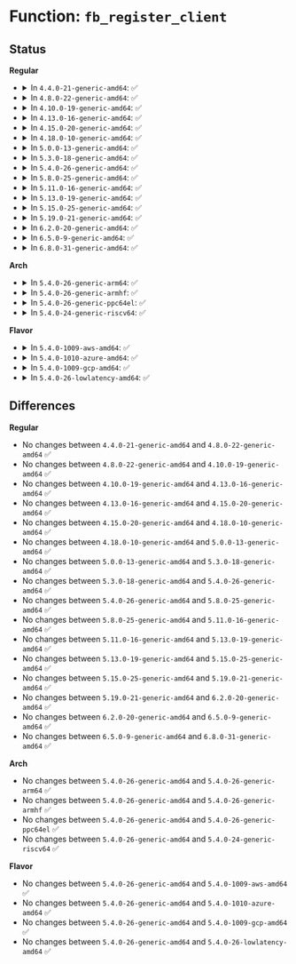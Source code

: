 # Function: <code>fb_register_client</code>

## Status
<b>Regular</b>
<ul>
<li>
<details>
<summary>In <code>4.4.0-21-generic-amd64</code>: ✅</summary>

```c
int fb_register_client(struct notifier_block * nb)
```

```json
{
  "name": "fb_register_client",
  "collision_type": "Unique Global",
  "inline_type": "No",
  "funcs": [
    {
      "addr": 18446744071583480960,
      "name": "fb_register_client",
      "external": true,
      "loc": "drivers/video/fbdev/core/fb_notify.c:23",
      "file": "drivers/video/fbdev/core/fb_notify.c",
      "inline": "seen, unknown",
      "caller_inline": [],
      "caller_func": [
        "drivers/video/console/fbcon.c:fb_console_init",
        "drivers/video/backlight/backlight.c:backlight_device_register"
      ]
    }
  ],
  "symbols": [
    {
      "addr": 18446744071583480960,
      "name": "fb_register_client",
      "section": ".text",
      "bind": "STB_GLOBAL",
      "size": 26
    }
  ]
}
```
</details>
</li>
<li>
<details>
<summary>In <code>4.8.0-22-generic-amd64</code>: ✅</summary>

```c
int fb_register_client(struct notifier_block * nb)
```

```json
{
  "name": "fb_register_client",
  "collision_type": "Unique Global",
  "inline_type": "No",
  "funcs": [
    {
      "addr": 18446744071583801664,
      "name": "fb_register_client",
      "external": true,
      "loc": "drivers/video/fbdev/core/fb_notify.c:23",
      "file": "drivers/video/fbdev/core/fb_notify.c",
      "inline": "seen, unknown",
      "caller_inline": [],
      "caller_func": [
        "drivers/video/console/fbcon.c:fb_console_init",
        "drivers/video/backlight/backlight.c:backlight_device_register"
      ]
    }
  ],
  "symbols": [
    {
      "addr": 18446744071583801664,
      "name": "fb_register_client",
      "section": ".text",
      "bind": "STB_GLOBAL",
      "size": 26
    }
  ]
}
```
</details>
</li>
<li>
<details>
<summary>In <code>4.10.0-19-generic-amd64</code>: ✅</summary>

```c
int fb_register_client(struct notifier_block * nb)
```

```json
{
  "name": "fb_register_client",
  "collision_type": "Unique Global",
  "inline_type": "No",
  "funcs": [
    {
      "addr": 18446744071583940928,
      "name": "fb_register_client",
      "external": true,
      "loc": "drivers/video/fbdev/core/fb_notify.c:23",
      "file": "drivers/video/fbdev/core/fb_notify.c",
      "inline": "seen, unknown",
      "caller_inline": [],
      "caller_func": [
        "drivers/video/console/fbcon.c:fb_console_init",
        "drivers/video/backlight/backlight.c:backlight_device_register"
      ]
    }
  ],
  "symbols": [
    {
      "addr": 18446744071583940928,
      "name": "fb_register_client",
      "section": ".text",
      "bind": "STB_GLOBAL",
      "size": 26
    }
  ]
}
```
</details>
</li>
<li>
<details>
<summary>In <code>4.13.0-16-generic-amd64</code>: ✅</summary>

```c
int fb_register_client(struct notifier_block * nb)
```

```json
{
  "name": "fb_register_client",
  "collision_type": "Unique Global",
  "inline_type": "No",
  "funcs": [
    {
      "addr": 18446744071583989072,
      "name": "fb_register_client",
      "external": true,
      "loc": "drivers/video/fbdev/core/fb_notify.c:23",
      "file": "drivers/video/fbdev/core/fb_notify.c",
      "inline": "seen, unknown",
      "caller_inline": [],
      "caller_func": [
        "drivers/video/console/fbcon.c:fb_console_init",
        "drivers/video/backlight/backlight.c:backlight_device_register"
      ]
    }
  ],
  "symbols": [
    {
      "addr": 18446744071583989072,
      "name": "fb_register_client",
      "section": ".text",
      "bind": "STB_GLOBAL",
      "size": 26
    }
  ]
}
```
</details>
</li>
<li>
<details>
<summary>In <code>4.15.0-20-generic-amd64</code>: ✅</summary>

```c
int fb_register_client(struct notifier_block * nb)
```

```json
{
  "name": "fb_register_client",
  "collision_type": "Unique Global",
  "inline_type": "No",
  "funcs": [
    {
      "addr": 18446744071584204880,
      "name": "fb_register_client",
      "external": true,
      "loc": "drivers/video/fbdev/core/fb_notify.c:23",
      "file": "drivers/video/fbdev/core/fb_notify.c",
      "inline": "seen, unknown",
      "caller_inline": [],
      "caller_func": [
        "drivers/video/backlight/backlight.c:backlight_device_register",
        "drivers/video/fbdev/core/fbcon.c:fb_console_init"
      ]
    }
  ],
  "symbols": [
    {
      "addr": 18446744071584204880,
      "name": "fb_register_client",
      "section": ".text",
      "bind": "STB_GLOBAL",
      "size": 26
    }
  ]
}
```
</details>
</li>
<li>
<details>
<summary>In <code>4.18.0-10-generic-amd64</code>: ✅</summary>

```c
int fb_register_client(struct notifier_block * nb)
```

```json
{
  "name": "fb_register_client",
  "collision_type": "Unique Global",
  "inline_type": "No",
  "funcs": [
    {
      "addr": 18446744071584425232,
      "name": "fb_register_client",
      "external": true,
      "loc": "drivers/video/fbdev/core/fb_notify.c:23",
      "file": "drivers/video/fbdev/core/fb_notify.c",
      "inline": "seen, unknown",
      "caller_inline": [],
      "caller_func": [
        "drivers/video/backlight/backlight.c:backlight_device_register",
        "drivers/video/fbdev/core/fbcon.c:fb_console_init"
      ]
    }
  ],
  "symbols": [
    {
      "addr": 18446744071584425232,
      "name": "fb_register_client",
      "section": ".text",
      "bind": "STB_GLOBAL",
      "size": 26
    }
  ]
}
```
</details>
</li>
<li>
<details>
<summary>In <code>5.0.0-13-generic-amd64</code>: ✅</summary>

```c
int fb_register_client(struct notifier_block * nb)
```

```json
{
  "name": "fb_register_client",
  "collision_type": "Unique Global",
  "inline_type": "No",
  "funcs": [
    {
      "addr": 18446744071584521616,
      "name": "fb_register_client",
      "external": true,
      "loc": "drivers/video/fbdev/core/fb_notify.c:23",
      "file": "drivers/video/fbdev/core/fb_notify.c",
      "inline": "seen, unknown",
      "caller_inline": [],
      "caller_func": [
        "drivers/video/backlight/backlight.c:backlight_device_register",
        "drivers/video/fbdev/core/fbcon.c:fb_console_init"
      ]
    }
  ],
  "symbols": [
    {
      "addr": 18446744071584521616,
      "name": "fb_register_client",
      "section": ".text",
      "bind": "STB_GLOBAL",
      "size": 26
    }
  ]
}
```
</details>
</li>
<li>
<details>
<summary>In <code>5.3.0-18-generic-amd64</code>: ✅</summary>

```c
int fb_register_client(struct notifier_block * nb)
```

```json
{
  "name": "fb_register_client",
  "collision_type": "Unique Global",
  "inline_type": "No",
  "funcs": [
    {
      "addr": 18446744071584720448,
      "name": "fb_register_client",
      "external": true,
      "loc": "drivers/video/fbdev/core/fb_notify.c:23",
      "file": "drivers/video/fbdev/core/fb_notify.c",
      "inline": "seen, unknown",
      "caller_inline": [],
      "caller_func": [
        "drivers/video/backlight/backlight.c:backlight_device_register"
      ]
    }
  ],
  "symbols": [
    {
      "addr": 18446744071584720448,
      "name": "fb_register_client",
      "section": ".text",
      "bind": "STB_GLOBAL",
      "size": 26
    }
  ]
}
```
</details>
</li>
<li>
<details>
<summary>In <code>5.4.0-26-generic-amd64</code>: ✅</summary>

```c
int fb_register_client(struct notifier_block * nb)
```

```json
{
  "name": "fb_register_client",
  "collision_type": "Unique Global",
  "inline_type": "No",
  "funcs": [
    {
      "addr": 18446744071584856640,
      "name": "fb_register_client",
      "external": true,
      "loc": "drivers/video/fbdev/core/fb_notify.c:23",
      "file": "drivers/video/fbdev/core/fb_notify.c",
      "inline": "seen, unknown",
      "caller_inline": [],
      "caller_func": [
        "drivers/video/backlight/backlight.c:backlight_device_register"
      ]
    }
  ],
  "symbols": [
    {
      "addr": 18446744071584856640,
      "name": "fb_register_client",
      "section": ".text",
      "bind": "STB_GLOBAL",
      "size": 26
    }
  ]
}
```
</details>
</li>
<li>
<details>
<summary>In <code>5.8.0-25-generic-amd64</code>: ✅</summary>

```c
int fb_register_client(struct notifier_block * nb)
```

```json
{
  "name": "fb_register_client",
  "collision_type": "Unique Global",
  "inline_type": "No",
  "funcs": [
    {
      "addr": 18446744071585552736,
      "name": "fb_register_client",
      "external": true,
      "loc": "drivers/video/fbdev/core/fb_notify.c:23",
      "file": "drivers/video/fbdev/core/fb_notify.c",
      "inline": "seen, unknown",
      "caller_inline": [],
      "caller_func": [
        "drivers/video/backlight/backlight.c:backlight_device_register"
      ]
    }
  ],
  "symbols": [
    {
      "addr": 18446744071585552736,
      "name": "fb_register_client",
      "section": ".text",
      "bind": "STB_GLOBAL",
      "size": 26
    }
  ]
}
```
</details>
</li>
<li>
<details>
<summary>In <code>5.11.0-16-generic-amd64</code>: ✅</summary>

```c
int fb_register_client(struct notifier_block * nb)
```

```json
{
  "name": "fb_register_client",
  "collision_type": "Unique Global",
  "inline_type": "No",
  "funcs": [
    {
      "addr": 18446744071585687008,
      "name": "fb_register_client",
      "external": true,
      "loc": "drivers/video/fbdev/core/fb_notify.c:23",
      "file": "drivers/video/fbdev/core/fb_notify.c",
      "inline": "seen, unknown",
      "caller_inline": [],
      "caller_func": [
        "drivers/video/backlight/backlight.c:backlight_device_register"
      ]
    }
  ],
  "symbols": [
    {
      "addr": 18446744071585687008,
      "name": "fb_register_client",
      "section": ".text",
      "bind": "STB_GLOBAL",
      "size": 26
    }
  ]
}
```
</details>
</li>
<li>
<details>
<summary>In <code>5.13.0-19-generic-amd64</code>: ✅</summary>

```c
int fb_register_client(struct notifier_block * nb)
```

```json
{
  "name": "fb_register_client",
  "collision_type": "Unique Global",
  "inline_type": "No",
  "funcs": [
    {
      "addr": 18446744071585567712,
      "name": "fb_register_client",
      "external": true,
      "loc": "drivers/video/fbdev/core/fb_notify.c:25",
      "file": "drivers/video/fbdev/core/fb_notify.c",
      "inline": "seen, unknown",
      "caller_inline": [],
      "caller_func": [
        "drivers/video/backlight/backlight.c:backlight_device_register"
      ]
    }
  ],
  "symbols": [
    {
      "addr": 18446744071585567712,
      "name": "fb_register_client",
      "section": ".text",
      "bind": "STB_GLOBAL",
      "size": 26
    }
  ]
}
```
</details>
</li>
<li>
<details>
<summary>In <code>5.15.0-25-generic-amd64</code>: ✅</summary>

```c
int fb_register_client(struct notifier_block * nb)
```

```json
{
  "name": "fb_register_client",
  "collision_type": "Unique Global",
  "inline_type": "No",
  "funcs": [
    {
      "addr": 18446744071586039840,
      "name": "fb_register_client",
      "external": true,
      "loc": "drivers/video/fbdev/core/fb_notify.c:25",
      "file": "drivers/video/fbdev/core/fb_notify.c",
      "inline": "seen, unknown",
      "caller_inline": [],
      "caller_func": [
        "drivers/video/backlight/backlight.c:backlight_device_register"
      ]
    }
  ],
  "symbols": [
    {
      "addr": 18446744071586039840,
      "name": "fb_register_client",
      "section": ".text",
      "bind": "STB_GLOBAL",
      "size": 26
    }
  ]
}
```
</details>
</li>
<li>
<details>
<summary>In <code>5.19.0-21-generic-amd64</code>: ✅</summary>

```c
int fb_register_client(struct notifier_block * nb)
```

```json
{
  "name": "fb_register_client",
  "collision_type": "Unique Global",
  "inline_type": "No",
  "funcs": [
    {
      "addr": 18446744071587259856,
      "name": "fb_register_client",
      "external": true,
      "loc": "drivers/video/fbdev/core/fb_notify.c:25",
      "file": "drivers/video/fbdev/core/fb_notify.c",
      "inline": "seen, unknown",
      "caller_inline": [],
      "caller_func": [
        "drivers/video/backlight/backlight.c:backlight_device_register"
      ]
    }
  ],
  "symbols": [
    {
      "addr": 18446744071587259856,
      "name": "fb_register_client",
      "section": ".text",
      "bind": "STB_GLOBAL",
      "size": 34
    }
  ]
}
```
</details>
</li>
<li>
<details>
<summary>In <code>6.2.0-20-generic-amd64</code>: ✅</summary>

```c
int fb_register_client(struct notifier_block * nb)
```

```json
{
  "name": "fb_register_client",
  "collision_type": "Unique Global",
  "inline_type": "No",
  "funcs": [
    {
      "addr": 18446744071588499552,
      "name": "fb_register_client",
      "external": true,
      "loc": "drivers/video/fbdev/core/fb_notify.c:25",
      "file": "drivers/video/fbdev/core/fb_notify.c",
      "inline": "seen, unknown",
      "caller_inline": [],
      "caller_func": [
        "drivers/video/backlight/backlight.c:backlight_device_register"
      ]
    }
  ],
  "symbols": [
    {
      "addr": 18446744071588499552,
      "name": "fb_register_client",
      "section": ".text",
      "bind": "STB_GLOBAL",
      "size": 34
    }
  ]
}
```
</details>
</li>
<li>
<details>
<summary>In <code>6.5.0-9-generic-amd64</code>: ✅</summary>

```c
int fb_register_client(struct notifier_block * nb)
```

```json
{
  "name": "fb_register_client",
  "collision_type": "Unique Global",
  "inline_type": "No",
  "funcs": [
    {
      "addr": 18446744071588778832,
      "name": "fb_register_client",
      "external": true,
      "loc": "drivers/video/fbdev/core/fb_notify.c:25",
      "file": "drivers/video/fbdev/core/fb_notify.c",
      "inline": "seen, unknown",
      "caller_inline": [],
      "caller_func": [
        "drivers/video/backlight/backlight.c:backlight_device_register"
      ]
    }
  ],
  "symbols": [
    {
      "addr": 18446744071588778832,
      "name": "fb_register_client",
      "section": ".text",
      "bind": "STB_GLOBAL",
      "size": 34
    }
  ]
}
```
</details>
</li>
<li>
<details>
<summary>In <code>6.8.0-31-generic-amd64</code>: ✅</summary>

```c
int fb_register_client(struct notifier_block * nb)
```

```json
{
  "name": "fb_register_client",
  "collision_type": "Unique Global",
  "inline_type": "No",
  "funcs": [
    {
      "addr": 18446744071589082224,
      "name": "fb_register_client",
      "external": true,
      "loc": "drivers/video/fbdev/core/fb_notify.c:25",
      "file": "drivers/video/fbdev/core/fb_notify.c",
      "inline": "seen, unknown",
      "caller_inline": [],
      "caller_func": [
        "drivers/video/backlight/backlight.c:backlight_device_register"
      ]
    }
  ],
  "symbols": [
    {
      "addr": 18446744071589082224,
      "name": "fb_register_client",
      "section": ".text",
      "bind": "STB_GLOBAL",
      "size": 34
    }
  ]
}
```
</details>
</li>
</ul>
<b>Arch</b>
<ul>
<li>
<details>
<summary>In <code>5.4.0-26-generic-arm64</code>: ✅</summary>

```c
int fb_register_client(struct notifier_block * nb)
```

```json
{
  "name": "fb_register_client",
  "collision_type": "Unique Global",
  "inline_type": "No",
  "funcs": [
    {
      "addr": 18446603336497244008,
      "name": "fb_register_client",
      "external": true,
      "loc": "drivers/video/fbdev/core/fb_notify.c:23",
      "file": "drivers/video/fbdev/core/fb_notify.c",
      "inline": "seen, unknown",
      "caller_inline": [],
      "caller_func": [
        "drivers/video/backlight/backlight.c:backlight_device_register"
      ]
    }
  ],
  "symbols": [
    {
      "addr": 18446603336497244008,
      "name": "fb_register_client",
      "section": ".text",
      "bind": "STB_GLOBAL",
      "size": 52
    }
  ]
}
```
</details>
</li>
<li>
<details>
<summary>In <code>5.4.0-26-generic-armhf</code>: ✅</summary>

```c
int fb_register_client(struct notifier_block * nb)
```

```json
{
  "name": "fb_register_client",
  "collision_type": "Unique Global",
  "inline_type": "No",
  "funcs": [
    {
      "addr": 3230429360,
      "name": "fb_register_client",
      "external": true,
      "loc": "drivers/video/fbdev/core/fb_notify.c:23",
      "file": "drivers/video/fbdev/core/fb_notify.c",
      "inline": "seen, unknown",
      "caller_inline": [],
      "caller_func": [
        "drivers/video/backlight/backlight.c:backlight_device_register"
      ]
    }
  ],
  "symbols": [
    {
      "addr": 3230429360,
      "name": "fb_register_client",
      "section": ".text",
      "bind": "STB_GLOBAL",
      "size": 40
    }
  ]
}
```
</details>
</li>
<li>
<details>
<summary>In <code>5.4.0-26-generic-ppc64el</code>: ✅</summary>

```c
int fb_register_client(struct notifier_block * nb)
```

```json
{
  "name": "fb_register_client",
  "collision_type": "Unique Global",
  "inline_type": "No",
  "funcs": [
    {
      "addr": 13835058055291220576,
      "name": "fb_register_client",
      "external": true,
      "loc": "drivers/video/fbdev/core/fb_notify.c:23",
      "file": "drivers/video/fbdev/core/fb_notify.c",
      "inline": "seen, unknown",
      "caller_inline": [],
      "caller_func": [
        "drivers/video/backlight/backlight.c:backlight_device_register"
      ]
    }
  ],
  "symbols": [
    {
      "addr": 13835058055291220576,
      "name": "fb_register_client",
      "section": ".text",
      "bind": "STB_GLOBAL",
      "size": 64
    }
  ]
}
```
</details>
</li>
<li>
<details>
<summary>In <code>5.4.0-24-generic-riscv64</code>: ✅</summary>

```c
int fb_register_client(struct notifier_block * nb)
```

```json
{
  "name": "fb_register_client",
  "collision_type": "Unique Global",
  "inline_type": "No",
  "funcs": [
    {
      "addr": 18446743936275789172,
      "name": "fb_register_client",
      "external": true,
      "loc": "drivers/video/fbdev/core/fb_notify.c:23",
      "file": "drivers/video/fbdev/core/fb_notify.c",
      "inline": "seen, unknown",
      "caller_inline": [],
      "caller_func": []
    }
  ],
  "symbols": [
    {
      "addr": 18446743936275789172,
      "name": "fb_register_client",
      "section": ".text",
      "bind": "STB_GLOBAL",
      "size": 50
    }
  ]
}
```
</details>
</li>
</ul>
<b>Flavor</b>
<ul>
<li>
<details>
<summary>In <code>5.4.0-1009-aws-amd64</code>: ✅</summary>

```c
int fb_register_client(struct notifier_block * nb)
```

```json
{
  "name": "fb_register_client",
  "collision_type": "Unique Global",
  "inline_type": "No",
  "funcs": [
    {
      "addr": 18446744071584807824,
      "name": "fb_register_client",
      "external": true,
      "loc": "drivers/video/fbdev/core/fb_notify.c:23",
      "file": "drivers/video/fbdev/core/fb_notify.c",
      "inline": "seen, unknown",
      "caller_inline": [],
      "caller_func": [
        "drivers/video/backlight/backlight.c:backlight_device_register"
      ]
    }
  ],
  "symbols": [
    {
      "addr": 18446744071584807824,
      "name": "fb_register_client",
      "section": ".text",
      "bind": "STB_GLOBAL",
      "size": 26
    }
  ]
}
```
</details>
</li>
<li>
<details>
<summary>In <code>5.4.0-1010-azure-amd64</code>: ✅</summary>

```c
int fb_register_client(struct notifier_block * nb)
```

```json
{
  "name": "fb_register_client",
  "collision_type": "Unique Global",
  "inline_type": "No",
  "funcs": [
    {
      "addr": 18446744071584738592,
      "name": "fb_register_client",
      "external": true,
      "loc": "drivers/video/fbdev/core/fb_notify.c:23",
      "file": "drivers/video/fbdev/core/fb_notify.c",
      "inline": "seen, unknown",
      "caller_inline": [],
      "caller_func": [
        "drivers/video/backlight/backlight.c:backlight_device_register"
      ]
    }
  ],
  "symbols": [
    {
      "addr": 18446744071584738592,
      "name": "fb_register_client",
      "section": ".text",
      "bind": "STB_GLOBAL",
      "size": 26
    }
  ]
}
```
</details>
</li>
<li>
<details>
<summary>In <code>5.4.0-1009-gcp-amd64</code>: ✅</summary>

```c
int fb_register_client(struct notifier_block * nb)
```

```json
{
  "name": "fb_register_client",
  "collision_type": "Unique Global",
  "inline_type": "No",
  "funcs": [
    {
      "addr": 18446744071584809248,
      "name": "fb_register_client",
      "external": true,
      "loc": "drivers/video/fbdev/core/fb_notify.c:23",
      "file": "drivers/video/fbdev/core/fb_notify.c",
      "inline": "seen, unknown",
      "caller_inline": [],
      "caller_func": [
        "drivers/video/backlight/backlight.c:backlight_device_register"
      ]
    }
  ],
  "symbols": [
    {
      "addr": 18446744071584809248,
      "name": "fb_register_client",
      "section": ".text",
      "bind": "STB_GLOBAL",
      "size": 26
    }
  ]
}
```
</details>
</li>
<li>
<details>
<summary>In <code>5.4.0-26-lowlatency-amd64</code>: ✅</summary>

```c
int fb_register_client(struct notifier_block * nb)
```

```json
{
  "name": "fb_register_client",
  "collision_type": "Unique Global",
  "inline_type": "No",
  "funcs": [
    {
      "addr": 18446744071584914320,
      "name": "fb_register_client",
      "external": true,
      "loc": "drivers/video/fbdev/core/fb_notify.c:23",
      "file": "drivers/video/fbdev/core/fb_notify.c",
      "inline": "seen, unknown",
      "caller_inline": [],
      "caller_func": [
        "drivers/video/backlight/backlight.c:backlight_device_register"
      ]
    }
  ],
  "symbols": [
    {
      "addr": 18446744071584914320,
      "name": "fb_register_client",
      "section": ".text",
      "bind": "STB_GLOBAL",
      "size": 26
    }
  ]
}
```
</details>
</li>
</ul>

## Differences
<b>Regular</b>
<ul>
<li>
No changes between <code>4.4.0-21-generic-amd64</code> and <code>4.8.0-22-generic-amd64</code> ✅
</li>
<li>
No changes between <code>4.8.0-22-generic-amd64</code> and <code>4.10.0-19-generic-amd64</code> ✅
</li>
<li>
No changes between <code>4.10.0-19-generic-amd64</code> and <code>4.13.0-16-generic-amd64</code> ✅
</li>
<li>
No changes between <code>4.13.0-16-generic-amd64</code> and <code>4.15.0-20-generic-amd64</code> ✅
</li>
<li>
No changes between <code>4.15.0-20-generic-amd64</code> and <code>4.18.0-10-generic-amd64</code> ✅
</li>
<li>
No changes between <code>4.18.0-10-generic-amd64</code> and <code>5.0.0-13-generic-amd64</code> ✅
</li>
<li>
No changes between <code>5.0.0-13-generic-amd64</code> and <code>5.3.0-18-generic-amd64</code> ✅
</li>
<li>
No changes between <code>5.3.0-18-generic-amd64</code> and <code>5.4.0-26-generic-amd64</code> ✅
</li>
<li>
No changes between <code>5.4.0-26-generic-amd64</code> and <code>5.8.0-25-generic-amd64</code> ✅
</li>
<li>
No changes between <code>5.8.0-25-generic-amd64</code> and <code>5.11.0-16-generic-amd64</code> ✅
</li>
<li>
No changes between <code>5.11.0-16-generic-amd64</code> and <code>5.13.0-19-generic-amd64</code> ✅
</li>
<li>
No changes between <code>5.13.0-19-generic-amd64</code> and <code>5.15.0-25-generic-amd64</code> ✅
</li>
<li>
No changes between <code>5.15.0-25-generic-amd64</code> and <code>5.19.0-21-generic-amd64</code> ✅
</li>
<li>
No changes between <code>5.19.0-21-generic-amd64</code> and <code>6.2.0-20-generic-amd64</code> ✅
</li>
<li>
No changes between <code>6.2.0-20-generic-amd64</code> and <code>6.5.0-9-generic-amd64</code> ✅
</li>
<li>
No changes between <code>6.5.0-9-generic-amd64</code> and <code>6.8.0-31-generic-amd64</code> ✅
</li>
</ul>
<b>Arch</b>
<ul>
<li>
No changes between <code>5.4.0-26-generic-amd64</code> and <code>5.4.0-26-generic-arm64</code> ✅
</li>
<li>
No changes between <code>5.4.0-26-generic-amd64</code> and <code>5.4.0-26-generic-armhf</code> ✅
</li>
<li>
No changes between <code>5.4.0-26-generic-amd64</code> and <code>5.4.0-26-generic-ppc64el</code> ✅
</li>
<li>
No changes between <code>5.4.0-26-generic-amd64</code> and <code>5.4.0-24-generic-riscv64</code> ✅
</li>
</ul>
<b>Flavor</b>
<ul>
<li>
No changes between <code>5.4.0-26-generic-amd64</code> and <code>5.4.0-1009-aws-amd64</code> ✅
</li>
<li>
No changes between <code>5.4.0-26-generic-amd64</code> and <code>5.4.0-1010-azure-amd64</code> ✅
</li>
<li>
No changes between <code>5.4.0-26-generic-amd64</code> and <code>5.4.0-1009-gcp-amd64</code> ✅
</li>
<li>
No changes between <code>5.4.0-26-generic-amd64</code> and <code>5.4.0-26-lowlatency-amd64</code> ✅
</li>
</ul>
